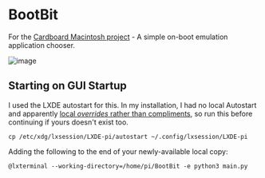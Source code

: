 # BootBit
For the [Cardboard Macintosh project][cmp] - A simple on-boot emulation application chooser.

![image](https://user-images.githubusercontent.com/11209477/117720836-0e3e9700-b1d7-11eb-8f55-941694225e3a.png)

## Starting on GUI Startup
I used the LXDE autostart for this. In my installation, I had no local Autostart and apparently [local *overrides* rather than compliments][ldir], so run this before continuing if yours doesn't exist too.

`cp /etc/xdg/lxsession/LXDE-pi/autostart ~/.config/lxsession/LXDE-pi`

Adding the following to the end of your newly-available local copy:

`@lxterminal --working-directory=/home/pi/BootBit -e python3 main.py`

[cmp]: https://www.soupbowl.io/2021/04/i-made-cardboard-macintosh-with-a-raspberry-pi/
[ldir]: https://raspberrypi.stackexchange.com/a/102297
